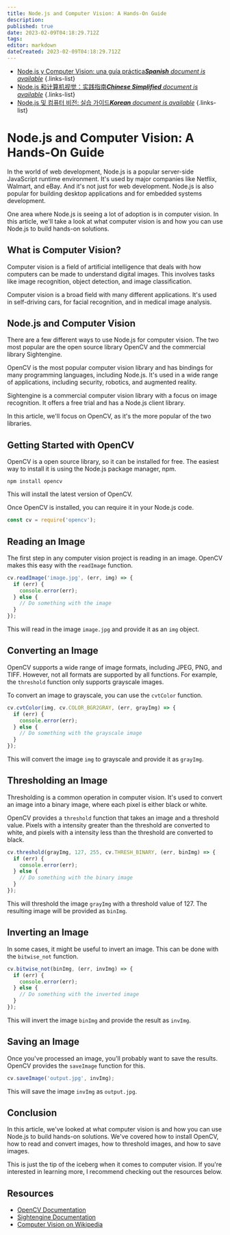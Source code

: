 ```yaml
---
title: Node.js and Computer Vision: A Hands-On Guide
description: 
published: true
date: 2023-02-09T04:18:29.712Z
tags: 
editor: markdown
dateCreated: 2023-02-09T04:18:29.712Z
---
```


- [Node.js y Computer Vision: una guía práctica***Spanish** document is available*](/es/Knowledge-base/Nodejs/node-js-and-computer-vision-a-hands-on-guide)
{.links-list}
- [Node.js 和计算机视觉：实践指南***Chinese Simplified** document is available*](/zh/Knowledge-base/Nodejs/node-js-and-computer-vision-a-hands-on-guide)
{.links-list}
- [Node.js 및 컴퓨터 비전: 실습 가이드***Korean** document is available*](/ko/Knowledge-base/Nodejs/node-js-and-computer-vision-a-hands-on-guide)
{.links-list}


# Node.js and Computer Vision: A Hands-On Guide

In the world of web development, Node.js is a popular server-side JavaScript runtime environment. It's used by major companies like Netflix, Walmart, and eBay. And it's not just for web development. Node.js is also popular for building desktop applications and for embedded systems development.

One area where Node.js is seeing a lot of adoption is in computer vision. In this article, we'll take a look at what computer vision is and how you can use Node.js to build hands-on solutions.

## What is Computer Vision?

Computer vision is a field of artificial intelligence that deals with how computers can be made to understand digital images. This involves tasks like image recognition, object detection, and image classification.

Computer vision is a broad field with many different applications. It's used in self-driving cars, for facial recognition, and in medical image analysis.

## Node.js and Computer Vision

There are a few different ways to use Node.js for computer vision. The two most popular are the open source library OpenCV and the commercial library Sightengine.

OpenCV is the most popular computer vision library and has bindings for many programming languages, including Node.js. It's used in a wide range of applications, including security, robotics, and augmented reality.

Sightengine is a commercial computer vision library with a focus on image recognition. It offers a free trial and has a Node.js client library.

In this article, we'll focus on OpenCV, as it's the more popular of the two libraries.

## Getting Started with OpenCV

OpenCV is a open source library, so it can be installed for free. The easiest way to install it is using the Node.js package manager, npm.

```
npm install opencv
```

This will install the latest version of OpenCV.

Once OpenCV is installed, you can require it in your Node.js code.

```javascript
const cv = require('opencv');
```

## Reading an Image

The first step in any computer vision project is reading in an image. OpenCV makes this easy with the `readImage` function.

```javascript
cv.readImage('image.jpg', (err, img) => {
  if (err) {
    console.error(err);
  } else {
    // Do something with the image
  }
});
```

This will read in the image `image.jpg` and provide it as an `img` object.

## Converting an Image

OpenCV supports a wide range of image formats, including JPEG, PNG, and TIFF. However, not all formats are supported by all functions. For example, the `threshold` function only supports grayscale images.

To convert an image to grayscale, you can use the `cvtColor` function.

```javascript
cv.cvtColor(img, cv.COLOR_BGR2GRAY, (err, grayImg) => {
  if (err) {
    console.error(err);
  } else {
    // Do something with the grayscale image
  }
});
```

This will convert the image `img` to grayscale and provide it as `grayImg`.

## Thresholding an Image

Thresholding is a common operation in computer vision. It's used to convert an image into a binary image, where each pixel is either black or white.

OpenCV provides a `threshold` function that takes an image and a threshold value. Pixels with a intensity greater than the threshold are converted to white, and pixels with a intensity less than the threshold are converted to black.

```javascript
cv.threshold(grayImg, 127, 255, cv.THRESH_BINARY, (err, binImg) => {
  if (err) {
    console.error(err);
  } else {
    // Do something with the binary image
  }
});
```

This will threshold the image `grayImg` with a threshold value of 127. The resulting image will be provided as `binImg`.

## Inverting an Image

In some cases, it might be useful to invert an image. This can be done with the `bitwise_not` function.

```javascript
cv.bitwise_not(binImg, (err, invImg) => {
  if (err) {
    console.error(err);
  } else {
    // Do something with the inverted image
  }
});
```

This will invert the image `binImg` and provide the result as `invImg`.

## Saving an Image

Once you've processed an image, you'll probably want to save the results. OpenCV provides the `saveImage` function for this.

```javascript
cv.saveImage('output.jpg', invImg);
```

This will save the image `invImg` as `output.jpg`.

## Conclusion

In this article, we've looked at what computer vision is and how you can use Node.js to build hands-on solutions. We've covered how to install OpenCV, how to read and convert images, how to threshold images, and how to save images.

This is just the tip of the iceberg when it comes to computer vision. If you're interested in learning more, I recommend checking out the resources below.

## Resources

- [OpenCV Documentation](https://docs.opencv.org/4.1.0/)
- [Sightengine Documentation](https://sightengine.com/docs/reference/nodejs)
- [Computer Vision on Wikipedia](https://en.wikipedia.org/wiki/Computer_vision)